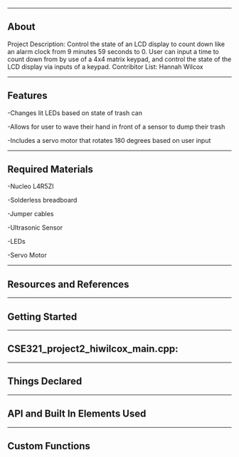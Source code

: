 
-------------------
About
-------------------
Project Description:
Control the state of an LCD display to count down like an alarm clock from 9 minutes 59 seconds to 0.
User can input a time to count down from by use of a 4x4 matrix keypad, and control the state of the LCD display via inputs of a keypad. 
Contribitor List:
Hannah Wilcox

--------------------
Features
--------------------
-Changes lit LEDs based on state of trash can

-Allows for user to wave their hand in front of a sensor to dump their trash

-Includes a servo motor that rotates 180 degrees based on user input

--------------------
Required Materials
--------------------
-Nucleo L4R5ZI

-Solderless breadboard

-Jumper cables

-Ultrasonic Sensor

-LEDs

-Servo Motor

--------------------
Resources and References
--------------------

--------------------
Getting Started
--------------------


--------------------
CSE321_project2_hiwilcox_main.cpp:
--------------------


----------
Things Declared
----------


----------
API and Built In Elements Used
----------


----------
Custom Functions
----------

